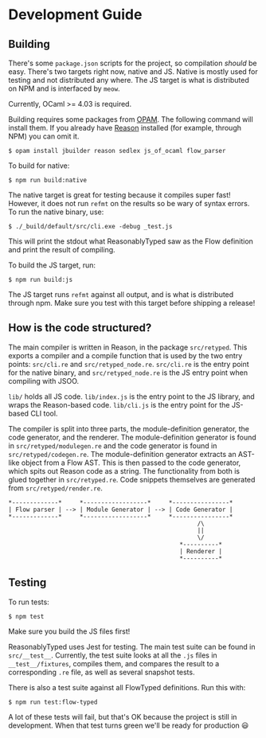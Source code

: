 # Development Guide

## Building

There's some `package.json` scripts for the project, so compilation _should_ be easy. There's two targets right now,
native and JS. Native is mostly used for testing and not distributed any where. The JS target is what
is distributed on NPM and is interfaced by `meow`.

Currently, OCaml >= 4.03 is required.

Building requires some packages from [OPAM](https://opam.ocaml.org).
The following command will install them.
If you already have [Reason](https://reasonml.github.io) installed (for example, through NPM) you can omit it.

```
$ opam install jbuilder reason sedlex js_of_ocaml flow_parser
```

To build for native:

```
$ npm run build:native
```

The native target is great for testing because it compiles super fast! However, it does not run `refmt`
on the results so be wary of syntax errors. To run the native binary, use:

```
$ ./_build/default/src/cli.exe -debug _test.js
```

This will print the stdout what ReasonablyTyped saw as the Flow definition and print
the result of compiling.

To build the JS target, run:

```
$ npm run build:js
```

The JS target runs `refmt` against all output, and is what is distributed through npm. Make
sure you test with this target before shipping a release!

## How is the code structured?

The main compiler is written in Reason, in the package `src/retyped`. This exports a compiler
and a compile function that is used by the two entry points: `src/cli.re` and `src/retyped_node.re`.
`src/cli.re` is the entry point for the native binary, and `src/retyped_node.re` is the JS entry
point when compiling with JSOO.

`lib/` holds all JS code. `lib/index.js` is the entry point to the JS library, and wraps the
Reason-based code. `lib/cli.js` is the entry point for the JS-based CLI tool.

The compiler is split into three parts, the module-definition generator, the code generator, and the
renderer. The module-definition generator is found in `src/retyped/modulegen.re` and the code generator is found in
`src/retyped/codegen.re`. The module-definition generator extracts an AST-like object from a Flow AST. This
is then passed to the code generator, which spits out Reason code as a string. The functionality from
both is glued together in `src/retyped.re`. Code snippets themselves are generated from `src/retyped/render.re`.

```
*-------------*     *------------------*     *----------------*
| Flow parser | --> | Module Generator | --> | Code Generator |
*-------------*     *------------------*     *----------------*
                                                     /\
                                                     ||
                                                     \/
                                                *----------*
                                                | Renderer |
                                                *----------*
```

## Testing

To run tests:

```
$ npm test
```

Make sure you build the JS files first!

ReasonablyTyped uses Jest for testing. The main test suite can be found in `src/__test__`. Currently, the test
suite looks at all the `.js` files in `__test__/fixtures`, compiles them, and compares the result to a
corresponding `.re` file, as well as several snapshot tests.

There is also a test suite against all FlowTyped definitions. Run this with:

```
$ npm run test:flow-typed
```

A lot of these tests will fail, but that's OK because the project is still in development.
When that test turns green we'll be ready for production :smiley:
